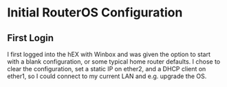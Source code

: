 # Initial RouterOS Configuration

## First Login

I first logged into the hEX with Winbox and was given the option to start with a blank configuration, or some typical home router defaults. I chose to clear the configuration, set a static IP on ether2, and a DHCP client on ether1, so I could connect to my current LAN and e.g. upgrade the OS.